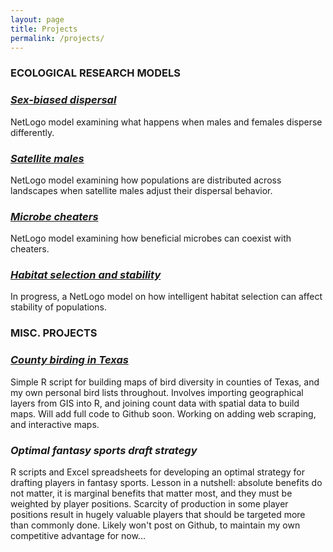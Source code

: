 ```yaml
---
layout: page
title: Projects
permalink: /projects/
---
```

### **ECOLOGICAL RESEARCH MODELS**

### [*Sex-biased dispersal*](https://github.com/aredoubles/SexBiasedDispersal)
NetLogo model examining what happens when males and females disperse differently.

### [*Satellite males*](https://github.com/aredoubles/SatelliteMales)
NetLogo model examining how populations are distributed across landscapes when satellite males adjust their dispersal behavior.

### [*Microbe cheaters*](https://github.com/aredoubles/MicrobeCheaters)
NetLogo model examining how beneficial microbes can coexist with cheaters.

### [*Habitat selection and stability*](https://github.com/aredoubles/HabSelStability)
In progress, a NetLogo model on how intelligent habitat selection can affect stability of populations.

### **MISC. PROJECTS**

### [*County birding in Texas*](https://aredoubles.github.io/ImportingShapefiles/)
Simple R script for building maps of bird diversity in counties of Texas, and my own personal bird lists throughout. Involves importing geographical layers from GIS into R, and joining count data with spatial data to build maps. Will add full code to Github soon. Working on adding web scraping, and interactive maps.

### *Optimal fantasy sports draft strategy*
R scripts and Excel spreadsheets for developing an optimal strategy for drafting players in fantasy sports. Lesson in a nutshell: absolute benefits do not matter, it is marginal benefits that matter most, and they must be weighted by player positions. Scarcity of production in some player positions result in hugely valuable players that should be targeted more than commonly done. Likely won't post on Github, to maintain my own competitive advantage for now...
